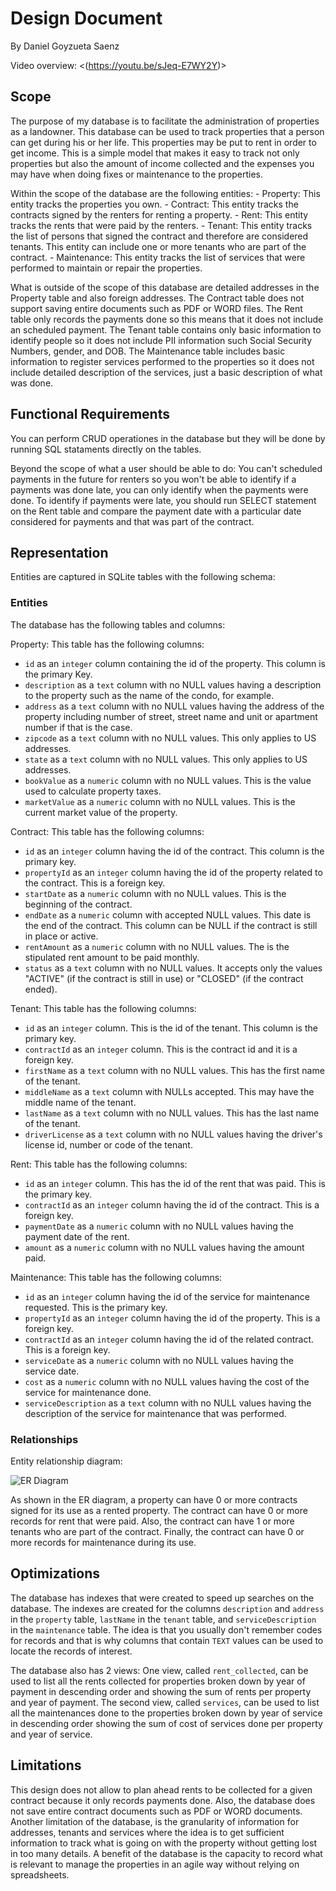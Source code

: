 # Design Document

By Daniel Goyzueta Saenz

Video overview: <(https://youtu.be/sJeq-E7WY2Y)>

## Scope

The purpose of my database is to facilitate the administration of properties as a landowner. This database
can be used to track properties that a person can get during his or her life. This properties may be put
to rent in order to get income. This is a simple model that makes it easy to track not only properties
but also the amount of income collected and the expenses you may have when doing fixes or maintenance to
the properties.

Within the scope of the database are the following entities:
    - Property: This entity tracks the properties you own.
    - Contract: This entity tracks the contracts signed by the renters for renting a property.
    - Rent: This entity tracks the rents that were paid by the renters.
    - Tenant: This entity tracks the list of persons that signed the contract and therefore are considered
              tenants. This entity can include one or more tenants who are part of the contract.
    - Maintenance: This entity tracks the list of services that were performed to maintain or repair the
              properties.

What is outside of the scope of this database are detailed addresses in the Property table and also foreign
addresses. The Contract table does not support saving entire documents such as PDF or WORD files. The Rent
table only records the payments done so this means that it does not include an scheduled payment. The Tenant
table contains only basic information to identify people so it does not include PII information such Social
Security Numbers, gender, and DOB. The Maintenance table includes basic information to register services
performed to the properties so it does not include detailed description of the services, just a basic
description of what was done.

## Functional Requirements

You can perform CRUD operationes in the database but they will be done by running SQL stataments directly on
the tables.

Beyond the scope of what a user should be able to do:
You can't scheduled payments in the future for renters so you won't be able to identify if a payments was done
late, you can only identify when the payments were done. To identify if payments were late, you should run
SELECT statement on the Rent table and compare the payment date with a particular date considered for payments
and that was part of the contract.

## Representation

Entities are captured in SQLite tables with the following schema:

### Entities

The database has the following tables and columns:

Property: This table has the following columns:
* `id` as an `integer` column containing the id of the property. This column is the primary Key.
* `description` as a `text` column with no NULL values having a description to the property such as the name of
   the condo, for example.
* `address` as a `text` column with no NULL values having the address of the property including
   number of street, street name and unit or apartment number if that is the case.
* `zipcode` as a `text` column with no NULL values. This only applies to US addresses.
* `state` as a `text` column with no NULL values. This only applies to US addresses.
* `bookValue` as a `numeric` column with no NULL values. This is the value used to calculate property taxes.
* `marketValue` as a `numeric` column with no NULL values. This is the current market value of the property.

Contract: This table has the following columns:
* `id` as an `integer` column having the id of the contract. This column is the primary key.
* `propertyId` as an `integer` column having the id of the property related to the contract. This is a foreign
   key.
* `startDate` as a `numeric` column with no NULL values. This is the beginning of the contract.
* `endDate` as a `numeric` column with accepted NULL values. This date is the end of the contract. This column
   can be NULL if the contract is still in place or active.
* `rentAmount` as a `numeric` column with no NULL values. The is the stipulated rent amount to be paid monthly.
* `status` as a `text` column with no NULL values. It accepts only the values "ACTIVE" (if the contract is
   still in use) or "CLOSED" (if the contract ended).

Tenant: This table has the following columns:
* `id` as an `integer` column. This is the id of the tenant. This column is the primary key.
* `contractId` as an `integer` column. This is the contract id and it is a foreign key.
* `firstName` as a `text` column with no NULL values. This has the first name of the tenant.
* `middleName` as a `text` column with NULLs accepted. This may have the middle name of the tenant.
* `lastName` as a `text` column with no NULL values. This has the last name of the tenant.
* `driverLicense` as a `text` column with no NULL values having the driver's license id, number or code of the
   tenant.

Rent: This table has the following columns:
* `id` as an `integer` column. This has the id of the rent that was paid. This is the primary key.
* `contractId` as an `integer` column having the id of the contract. This is a foreign key.
* `paymentDate` as a `numeric` column with no NULL values having the payment date of the rent.
* `amount` as a `numeric` column with no NULL values having the amount paid.

Maintenance: This table has the following columns:
* `id` as an `integer` column having the id of the service for maintenance requested. This is the primary key.
* `propertyId` as an `integer` column having the id of the property. This is a foreign key.
* `contractId` as an `integer` column having the id of the related contract. This is a foreign key.
* `serviceDate` as a `numeric` column with no NULL values having the service date.
* `cost` as a `numeric` column with no NULL values having the cost of the service for maintenance done.
* `serviceDescription` as a `text` column with no NULL values having the description of the service for
   maintenance that was performed.

### Relationships

Entity relationship diagram:

![ER Diagram](Properties_ERD.png)

As shown in the ER diagram, a property can have 0 or more contracts signed for its use as a rented property.
The contract can have 0 or more records for rent that were paid. Also, the contract can have 1 or more tenants
who are part of the contract. Finally, the contract can have 0 or more records for maintenance during its use.

## Optimizations

The database has indexes that were created to speed up searches on the database. The indexes are created for
the columns `description` and `address` in the `property` table, `lastName` in the `tenant` table, and
`serviceDescription` in the `maintenance` table. The idea is that you usually don't remember codes for records
and that is why columns that contain `TEXT` values can be used to locate the records of interest.

The database also has 2 views: One view, called `rent_collected`, can be used to list all the rents collected for
properties broken down by year of payment in descending order and showing the sum of rents per property and year of payment. The second view, called `services`, can be used to list all the maintenances done to the properties broken down by year of service in descending order showing the sum of cost of services done per property and
year of service.

## Limitations

This design does not allow to plan ahead rents to be collected for a given contract because it only records
payments done. Also, the database does not save entire contract documents such as PDF or WORD documents. Another
limitation of the database, is the granularity of information for addresses, tenants and services where the idea
is to get sufficient information to track what is going on with the property without getting lost in too many
details. A benefit of the database is the capacity to record what is relevant to manage the properties in an agile way without relying on spreadsheets.
